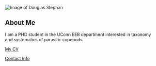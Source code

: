 ![Image of Douglas Stephan](C:/Users/dougl/Pictures/headshot_2.jpg "REPLACE_WITH_SHORT_DESCRIPTION")

## About Me
I am a PHD student in the UConn EEB department interested in taxonomy and systematics of parasitic copepods.

[My CV](PDFs/cv.pdf)

[Contact Info](contact-info.html) 
